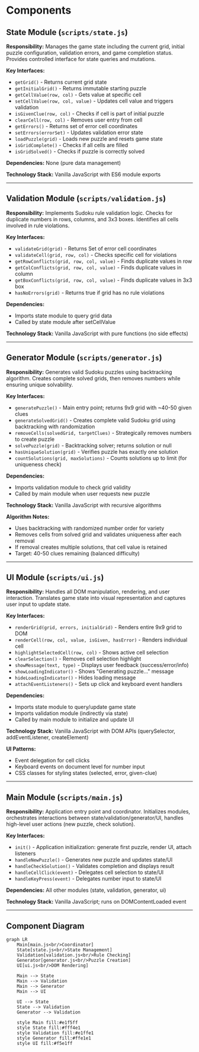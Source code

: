 # Components

## State Module (`scripts/state.js`)

**Responsibility:** Manages the game state including the current grid, initial puzzle configuration, validation errors, and game completion status. Provides controlled interface for state queries and mutations.

**Key Interfaces:**
- `getGrid()` - Returns current grid state
- `getInitialGrid()` - Returns immutable starting puzzle
- `getCellValue(row, col)` - Gets value at specific cell
- `setCellValue(row, col, value)` - Updates cell value and triggers validation
- `isGivenClue(row, col)` - Checks if cell is part of initial puzzle
- `clearCell(row, col)` - Removes user entry from cell
- `getErrors()` - Returns set of error cell coordinates
- `setErrors(errorSet)` - Updates validation error state
- `loadPuzzle(grid)` - Loads new puzzle and resets game state
- `isGridComplete()` - Checks if all cells are filled
- `isGridSolved()` - Checks if puzzle is correctly solved

**Dependencies:** None (pure data management)

**Technology Stack:** Vanilla JavaScript with ES6 module exports

---

## Validation Module (`scripts/validation.js`)

**Responsibility:** Implements Sudoku rule validation logic. Checks for duplicate numbers in rows, columns, and 3x3 boxes. Identifies all cells involved in rule violations.

**Key Interfaces:**
- `validateGrid(grid)` - Returns Set of error cell coordinates
- `validateCell(grid, row, col)` - Checks specific cell for violations
- `getRowConflicts(grid, row, col, value)` - Finds duplicate values in row
- `getColConflicts(grid, row, col, value)` - Finds duplicate values in column
- `getBoxConflicts(grid, row, col, value)` - Finds duplicate values in 3x3 box
- `hasNoErrors(grid)` - Returns true if grid has no rule violations

**Dependencies:**
- Imports state module to query grid data
- Called by state module after setCellValue

**Technology Stack:** Vanilla JavaScript with pure functions (no side effects)

---

## Generator Module (`scripts/generator.js`)

**Responsibility:** Generates valid Sudoku puzzles using backtracking algorithm. Creates complete solved grids, then removes numbers while ensuring unique solvability.

**Key Interfaces:**
- `generatePuzzle()` - Main entry point; returns 9x9 grid with ~40-50 given clues
- `generateSolvedGrid()` - Creates complete valid Sudoku grid using backtracking with randomization
- `removeCells(solvedGrid, targetClues)` - Strategically removes numbers to create puzzle
- `solvePuzzle(grid)` - Backtracking solver; returns solution or null
- `hasUniqueSolution(grid)` - Verifies puzzle has exactly one solution
- `countSolutions(grid, maxSolutions)` - Counts solutions up to limit (for uniqueness check)

**Dependencies:**
- Imports validation module to check grid validity
- Called by main module when user requests new puzzle

**Technology Stack:** Vanilla JavaScript with recursive algorithms

**Algorithm Notes:**
- Uses backtracking with randomized number order for variety
- Removes cells from solved grid and validates uniqueness after each removal
- If removal creates multiple solutions, that cell value is retained
- Target: 40-50 clues remaining (balanced difficulty)

---

## UI Module (`scripts/ui.js`)

**Responsibility:** Handles all DOM manipulation, rendering, and user interaction. Translates game state into visual representation and captures user input to update state.

**Key Interfaces:**
- `renderGrid(grid, errors, initialGrid)` - Renders entire 9x9 grid to DOM
- `renderCell(row, col, value, isGiven, hasError)` - Renders individual cell
- `highlightSelectedCell(row, col)` - Shows active cell selection
- `clearSelection()` - Removes cell selection highlight
- `showMessage(text, type)` - Displays user feedback (success/error/info)
- `showLoadingIndicator()` - Shows "Generating puzzle..." message
- `hideLoadingIndicator()` - Hides loading message
- `attachEventListeners()` - Sets up click and keyboard event handlers

**Dependencies:**
- Imports state module to query/update game state
- Imports validation module (indirectly via state)
- Called by main module to initialize and update UI

**Technology Stack:** Vanilla JavaScript with DOM APIs (querySelector, addEventListener, createElement)

**UI Patterns:**
- Event delegation for cell clicks
- Keyboard events on document level for number input
- CSS classes for styling states (selected, error, given-clue)

---

## Main Module (`scripts/main.js`)

**Responsibility:** Application entry point and coordinator. Initializes modules, orchestrates interactions between state/validation/generator/UI, handles high-level user actions (new puzzle, check solution).

**Key Interfaces:**
- `init()` - Application initialization: generate first puzzle, render UI, attach listeners
- `handleNewPuzzle()` - Generates new puzzle and updates state/UI
- `handleCheckSolution()` - Validates completion and displays result
- `handleCellClick(event)` - Delegates cell selection to state/UI
- `handleKeyPress(event)` - Delegates number input to state/UI

**Dependencies:** All other modules (state, validation, generator, ui)

**Technology Stack:** Vanilla JavaScript; runs on DOMContentLoaded event

---

## Component Diagram

```mermaid
graph LR
    Main[main.js<br/>Coordinator]
    State[state.js<br/>State Management]
    Validation[validation.js<br/>Rule Checking]
    Generator[generator.js<br/>Puzzle Creation]
    UI[ui.js<br/>DOM Rendering]

    Main --> State
    Main --> Validation
    Main --> Generator
    Main --> UI

    UI --> State
    State --> Validation
    Generator --> Validation

    style Main fill:#e1f5ff
    style State fill:#fff4e1
    style Validation fill:#e1ffe1
    style Generator fill:#ffe1e1
    style UI fill:#f5e1ff
```